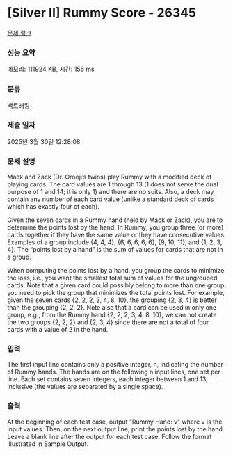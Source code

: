 # [Silver II] Rummy Score - 26345 

[문제 링크](https://www.acmicpc.net/problem/26345) 

### 성능 요약

메모리: 111924 KB, 시간: 156 ms

### 분류

백트래킹

### 제출 일자

2025년 3월 30일 12:28:08

### 문제 설명

<p>Mack and Zack (Dr. Orooji’s twins) play Rummy with a modified deck of playing cards. The card values are 1 through 13 (1 does not serve the dual purpose of 1 and 14; it is only 1) and there are no suits. Also, a deck may contain any number of each card value (unlike a standard deck of cards which has exactly four of each).</p>

<p>Given the seven cards in a Rummy hand (held by Mack or Zack), you are to determine the points lost by the hand. In Rummy, you group three (or more) cards together if they have the same value or they have consecutive values. Examples of a group include {4, 4, 4}, {6, 6, 6, 6, 6}, {9, 10, 11}, and {1, 2, 3, 4}. The “points lost by a hand” is the sum of values for cards that are not in a group.</p>

<p>When computing the points lost by a hand, you group the cards to minimize the loss, i.e., you want the smallest total sum of values for the ungrouped cards. Note that a given card could possibly belong to more than one group; you need to pick the group that minimizes the total points lost. For example, given the seven cards {2, 2, 2, 3, 4, 8, 10}, the grouping {2, 3, 4} is better than the grouping {2, 2, 2}. Note also that a card can be used in only one group, e.g., from the Rummy hand {2, 2, 2, 3, 4, 8, 10}, we can not create the two groups {2, 2, 2} and {2, 3, 4} since there are not a total of four cards with a value of 2 in the hand.</p>

### 입력 

 <p>The first input line contains only a positive integer, n, indicating the number of Rummy hands. The hands are on the following n input lines, one set per line. Each set contains seven integers, each integer between 1 and 13, inclusive (the values are separated by a single space).</p>

### 출력 

 <p>At the beginning of each test case, output “Rummy Hand: v” where v is the input values. Then, on the next output line, print the points lost by the hand. Leave a blank line after the output for each test case. Follow the format illustrated in Sample Output.</p>

